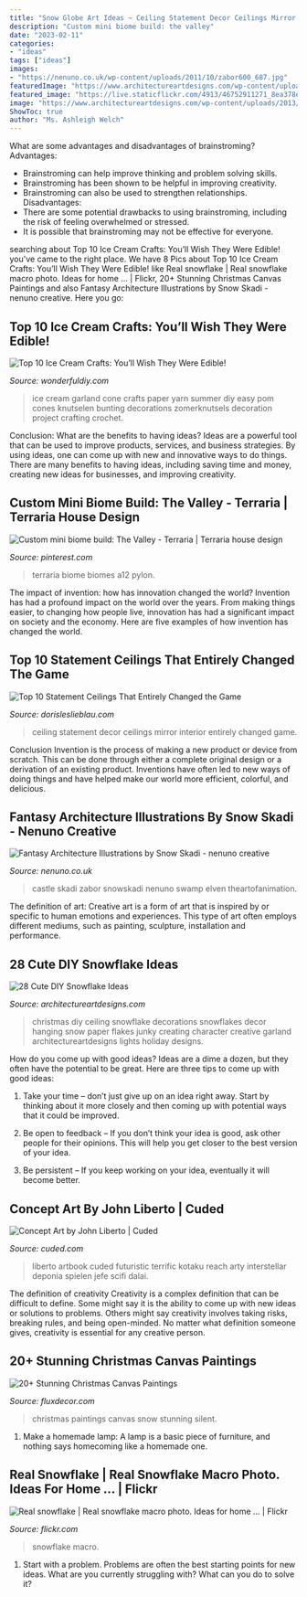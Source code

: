 ```yaml
---
title: "Snow Globe Art Ideas ~ Ceiling Statement Decor Ceilings Mirror Interior Entirely Changed Game"
description: "Custom mini biome build: the valley"
date: "2023-02-11"
categories:
- "ideas"
tags: ["ideas"]
images:
- "https://nenuno.co.uk/wp-content/uploads/2011/10/zabor600_687.jpg"
featuredImage: "https://www.architectureartdesigns.com/wp-content/uploads/2013/12/37.jpg"
featured_image: "https://live.staticflickr.com/4913/46752911271_8ea378ef19_b.jpg"
image: "https://www.architectureartdesigns.com/wp-content/uploads/2013/12/37.jpg"
ShowToc: true
author: "Ms. Ashleigh Welch"
---
```



What are some advantages and disadvantages of brainstroming?
Advantages: 
- Brainstroming can help improve thinking and problem solving skills. 
- Brainstroming has been shown to be helpful in improving creativity. 
- Brainstroming can also be used to strengthen relationships.
Disadvantages: 
- There are some potential drawbacks to using brainstroming, including the risk of feeling overwhelmed or stressed. 
- It is possible that brainstroming may not be effective for everyone.

	

		
searching about Top 10 Ice Cream Crafts: You’ll Wish They Were Edible! you've came to the right place. We have 8 Pics about Top 10 Ice Cream Crafts: You’ll Wish They Were Edible! like Real snowflake | Real snowflake macro photo. Ideas for home … | Flickr, 20+ Stunning Christmas Canvas Paintings and also Fantasy Architecture Illustrations by Snow Skadi - nenuno creative. Here you go:
		
    
## Top 10 Ice Cream Crafts: You’ll Wish They Were Edible!

<img loading=lazy src="https://cdn.wonderfuldiy.com/wp-content/uploads/2017/03/Ice-cream-cone-garland-.jpeg" onerror="this.onerror=null;this.src='https://tse4.mm.bing.net/th?id=OIP.2X1Kl8vXwcbNbaAcpJV8cAHaEU&amp;pid=15.1';" alt="Top 10 Ice Cream Crafts: You’ll Wish They Were Edible!">

_Source: wonderfuldiy.com_

>ice cream garland cone crafts paper yarn summer diy easy pom cones knutselen bunting decorations zomerknutsels decoration project crafting crochet. 

	

Conclusion: What are the benefits to having ideas?
Ideas are a powerful tool that can be used to improve products, services, and business strategies. By using ideas, one can come up with new and innovative ways to do things. There are many benefits to having ideas, including saving time and money, creating new ideas for businesses, and improving creativity.

    
## Custom Mini Biome Build: The Valley - Terraria | Terraria House Design

<img loading=lazy src="https://i.pinimg.com/736x/71/80/81/718081555a36073780f368582cdd5107.jpg" onerror="this.onerror=null;this.src='https://tse2.mm.bing.net/th?id=OIP.tK0xvDmpjrYa5vOlQnBxfgHaMr&amp;pid=15.1';" alt="Custom mini biome build: The Valley - Terraria | Terraria house design">

_Source: pinterest.com_

>terraria biome biomes a12 pylon. 

	

The impact of invention: how has innovation changed the world?
Invention has had a profound impact on the world over the years. From making things easier, to changing how people live, innovation has had a significant impact on society and the economy. Here are five examples of how invention has changed the world.

    
## Top 10 Statement Ceilings That Entirely Changed The Game

<img loading=lazy src="https://www.dorisleslieblau.com/wp-content/uploads/2018/01/statement-ceiling-interior-decor-2-576x900.jpg" onerror="this.onerror=null;this.src='https://tse4.mm.bing.net/th?id=OIP._Hspb0Sk9raYLixQsY4sqwHaLk&amp;pid=15.1';" alt="Top 10 Statement Ceilings That Entirely Changed the Game">

_Source: dorisleslieblau.com_

>ceiling statement decor ceilings mirror interior entirely changed game. 

	

Conclusion
Invention is the process of making a new product or device from scratch. This can be done through either a complete original design or a derivation of an existing product. Inventions have often led to new ways of doing things and have helped make our world more efficient, colorful, and delicious.

    
## Fantasy Architecture Illustrations By Snow Skadi - Nenuno Creative

<img loading=lazy src="https://nenuno.co.uk/wp-content/uploads/2011/10/zabor600_687.jpg" onerror="this.onerror=null;this.src='https://tse1.mm.bing.net/th?id=OIP.i1nN3-Dc06yqFo-ko65upAHaIe&amp;pid=15.1';" alt="Fantasy Architecture Illustrations by Snow Skadi - nenuno creative">

_Source: nenuno.co.uk_

>castle skadi zabor snowskadi nenuno swamp elven theartofanimation. 

	

The definition of art:
Creative art is a form of art that is inspired by or specific to human emotions and experiences. This type of art often employs different mediums, such as painting, sculpture, installation and performance.

    
## 28 Cute DIY Snowflake Ideas

<img loading=lazy src="https://www.architectureartdesigns.com/wp-content/uploads/2013/12/37.jpg" onerror="this.onerror=null;this.src='https://tse4.mm.bing.net/th?id=OIP.ilAWZT4aWwpa3v5C6RICLAHaLI&amp;pid=15.1';" alt="28 Cute DIY Snowflake Ideas">

_Source: architectureartdesigns.com_

>christmas diy ceiling snowflake decorations snowflakes decor hanging snow paper flakes junky creating character creative garland architectureartdesigns lights holiday designs. 

	

How do you come up with good ideas?
Ideas are a dime a dozen, but they often have the potential to be great. Here are three tips to come up with good ideas:
1. Take your time – don’t just give up on an idea right away. Start by thinking about it more closely and then coming up with potential ways that it could be improved.

2. Be open to feedback – If you don’t think your idea is good, ask other people for their opinions. This will help you get closer to the best version of your idea.

3. Be persistent – If you keep working on your idea, eventually it will become better.

    
## Concept Art By John Liberto | Cuded

<img loading=lazy src="https://www.cuded.com/wp-content/uploads/2013/07/Artbook-Cover-by-John-Liberto.jpg" onerror="this.onerror=null;this.src='https://tse3.mm.bing.net/th?id=OIP.Op8jcU8zCqQ8FQhIt0Dy3AHaKv&amp;pid=15.1';" alt="Concept Art by John Liberto | Cuded">

_Source: cuded.com_

>liberto artbook cuded futuristic terrific kotaku reach arty interstellar deponia spielen jefe scifi dalai. 

	

The definition of creativity
Creativity is a complex definition that can be difficult to define. Some might say it is the ability to come up with new ideas or solutions to problems. Others might say creativity involves taking risks, breaking rules, and being open-minded. No matter what definition someone gives, creativity is essential for any creative person.

    
## 20+ Stunning Christmas Canvas Paintings

<img loading=lazy src="https://fluxdecor.com/wp-content/uploads/2016/12/christmas-canvas-paintings/4-christmas-canvas-paintings.jpg" onerror="this.onerror=null;this.src='https://tse1.mm.bing.net/th?id=OIP.zHBcYno4lPKcd8sLarLK8wHaJi&amp;pid=15.1';" alt="20+ Stunning Christmas Canvas Paintings">

_Source: fluxdecor.com_

>christmas paintings canvas snow stunning silent. 

	

1. Make a homemade lamp: A lamp is a basic piece of furniture, and nothing says homecoming like a homemade one.

    
## Real Snowflake | Real Snowflake Macro Photo. Ideas For Home … | Flickr

<img loading=lazy src="https://live.staticflickr.com/4913/46752911271_8ea378ef19_b.jpg" onerror="this.onerror=null;this.src='https://tse3.mm.bing.net/th?id=OIP.ArtOUdNOTdwFNH9kgxH8GAHaFj&amp;pid=15.1';" alt="Real snowflake | Real snowflake macro photo. Ideas for home … | Flickr">

_Source: flickr.com_

>snowflake macro. 

	

1. Start with a problem. Problems are often the best starting points for new ideas. What are you currently struggling with? What can you do to solve it? 


